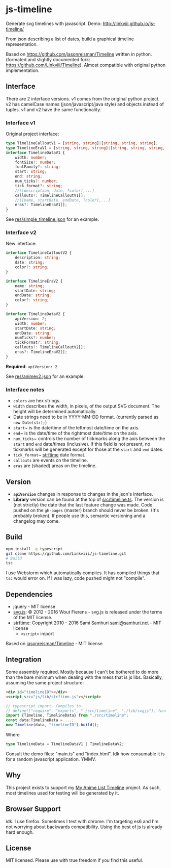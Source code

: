 # js-timeline
Generate svg timelines with javascript. Demo: http://linkviii.github.io/js-timeline/

From json describing a list of dates, build a graphical timeline representation. 

Based on https://github.com/jasonreisman/Timeline written in python. (formated and slightly documented fork: https://github.com/Linkviii/Timeline). Almost compatible with original python implementation.


## Interface
There are 2 interface versions. v1 comes from the original python project. v2 has camelCase names (json/javascript/java style) and objects instead of tuples. v1 and v2 have the same functionality.

### Interface v1
Original project interface:

```TypeScript
type TimelineCalloutV1 = [string, string]|[string, string, string];
type TimelineEraV1 = [string, string, string]|[string, string, string, string];
interface TimelineDataV1 {
    width: number;
    fontSize?: number;
    fontFamily?: string;
    start: string;
    end: string;
    num_ticks?: number;
    tick_format?: string;
    //[[description, date, ?color],...]
    callouts?: TimelineCalloutV1[];
    //[[name, startDate, endDate, ?color],...]
    eras?: TimelineEraV1[];
}
```
See [res/simple_timeline.json](res/simple_timeline.json) for an example.

### Interface v2
New interface:

```TypeScript
interface TimelineCalloutV2 {
    description: string;
    date: string;
    color?: string;
}

interface TimelineEraV2 {
    name: string;
    startDate: string;
    endDate: string;
    color?: string;
}

interface TimelineDataV2 {
    apiVersion: 2; 
    width: number;
    startDate: string;
    endDate: string;
    numTicks?: number;
    tickFormat?: string;
    callouts?: TimelineCalloutV2[];
    eras?: TimelineEraV2[];
}
````

**Required**: `apiVersion: 2`

See [res/animev2.json](res/animev2.json) for an example.

### Interface notes
* `colors` are hex strings.
* `width` describes the width, in pixels, of the output SVG document.  The height will be determined automatically.
* Date strings need to be in YYYY-MM-DD format. (currently parsed as `new Date(str);`)
* `start`~ is the date/time of the leftmost date/time on the axis.
* `end`~ is the date/time of the rightmost date/time on the axis.
* `num_ticks`~ controls the number of tickmarks along the axis between the `start` and `end` date/times (inclusive).  If this field is not present, no tickmarks will be generated except for those at the `start` and `end` dates.
* `tick_format`~ [strftime](https://github.com/samsonjs/strftime#supported-specifiers) date format. 
* `callouts` are events on the timeline.
* `eras` are (shaded) areas on the timeline.

## Version
* **`apiVersion`** changes in response to changes in the json's interface.
* **Library** version can be found at the top of [src/timeline.ts](src/timeline.ts). The version is (not strictly) the date that the last feature change was made. Code pushed on the `gh-pages` (master) branch should never be broken. (It's probably broken). If people use this, semantic versioning and a changelog may come. 

## Build
```Bash
npm install -g typescript
git clone https://github.com/Linkviii/js-timeline.git
# Build
tsc
```

I use Webstorm which automatically compiles. It has compiled things that `tsc` would error on. If I was lazy, code pushed might not "compile".

## Dependencies 
* jquery - MIT license
* [svg.js](http://svgjs.com/): © 2012 - 2016 Wout Fierens - svg.js is released under the terms of the MIT license. 
* [strftime](https://github.com/samsonjs/strftime): Copyright 2010 - 2016 Sami Samhuri sami@samhuri.net - MIT license
  * `<script>` import
  
Based on [jasonreisman/Timeline](https://github.com/jasonreisman/Timeline) - MIT license
  
## Integration 
Some assembly required. Mostly because I can't be bothered to do more than the bare minimum when dealing with the mess that is js libs. Basically, assuming the same project structure:

```Html
<div id="timelineID"></div>
<script src="js/lib/strftime.js"></script>
```

```TypeScript
// typescript import. Compiles to
// define(["require", "exports", "./src/timeline", "./lib/svgjs"], function (require, exports, timeline_1, SVG) {
import {Timeline, TimelineData} from "./src/timeline"; 
const data:TimelineData = ...;
new Timeline(data, "timelineID").build();
```
Where
```TypeScript
type TimelineData = TimelineDataV1 | TimelineDataV2;
```

Consult the demo files: "main.ts" and "index.html". Idk how consumable it is for a random javascript application. YMMV.
  
## Why
This project exists to support my [My Anime List Timeline](https://github.com/Linkviii/js-animelist-timeline) project. As such, most timelines used for testing will be generated by it. 

## Browser Support
idk. I use firefox. Sometimes I test with chrome. I'm targeting es6 and I'm not worrying about backwards compatibility. Using the best of js is already hard enough. 

## License
MIT licensed. Please use with true freedom if you find this useful. 
